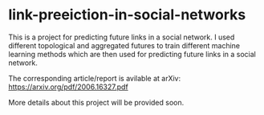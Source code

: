 # link-preeiction-in-social-networks
This is a project for predicting future links in a social network.
I used different topological and aggregated futures to train different machine learning methods which are then used for predicting future links in a social network.

The corresponding article/report is avilable at arXiv: https://arxiv.org/pdf/2006.16327.pdf

More details about this project will be provided soon.
